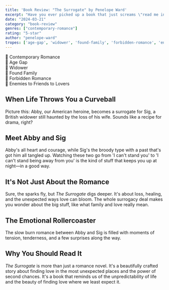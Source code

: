 ```yaml
---
title: 'Book Review: "The Surrogate" by Penelope Ward'
excerpt: "Have you ever picked up a book that just screams \"read me in one sitting\"? That's \"The Surrogate\" by Penelope Ward for you."
date: "2024-03-21"
category: "book-review"
genres: ["contemporary-romance"]
rating: "5-star"
author: "penelope-ward"
tropes: ['age-gap', 'widower', 'found-family', 'forbidden-romance', 'enemies-to-friends-to-lovers']
---
```


📍 Contemporary Romance  
📍 Age Gap  
📍 Widower  
📍 Found Family  
📍 Forbidden Romance  
📍 Enemies to Friends to Lovers  


## When Life Throws You a Curveball
Picture this: Abby, our American heroine, becomes a surrogate for Sig, a British widower still haunted by the loss of his wife. Sounds like a recipe for drama, right?

## Meet Abby and Sig
Abby's all heart and courage, while Sig's the broody type with a past that's got him all tangled up. Watching these two go from 'I can't stand you' to 'I can't stand being away from you' is the kind of stuff that keeps you up at night—in a good way.

## It's Not Just About the Romance
Sure, the sparks fly, but *The Surrogate* digs deeper. It's about loss, healing, and the unexpected ways love can bloom. The whole surrogacy deal makes you wonder about the big stuff, like what family and love really mean.

## The Emotional Rollercoaster
The slow burn romance between Abby and Sig is filled with moments of tension, tenderness, and a few surprises along the way.

## Why You Should Read It
*The Surrogate* is more than just a romance novel. It's a beautifully crafted story about finding love in the most unexpected places and the power of second chances. It's a book that reminds us of the unpredictability of life and the beauty of finding love where we least expect it.
